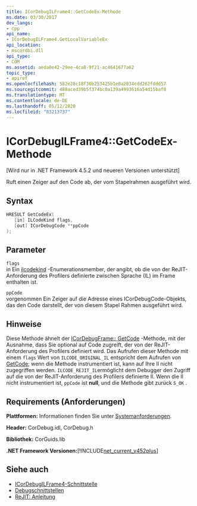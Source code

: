 ```yaml
---
title: ICorDebugILFrame4::GetCodeEx-Methode
ms.date: 03/30/2017
dev_langs:
- cpp
api_name:
- ICorDebugILFrame4.GetLocalVariableEx
api_location:
- mscordbi.dll
api_type:
- COM
ms.assetid: aeda0e42-29ee-4ca8-9f21-ac4641677a62
topic_type:
- apiref
ms.openlocfilehash: 582e28c18f36b253425b1e0a2034cdd262fddd57
ms.sourcegitcommit: 488aced39b5f374bc0a139a4993616a54d15baf0
ms.translationtype: MT
ms.contentlocale: de-DE
ms.lasthandoff: 05/12/2020
ms.locfileid: "83213737"
---
```

# <a name="icordebugilframe4getcodeex-method"></a>ICorDebugILFrame4::GetCodeEx-Methode
[Wird nur in .NET Framework 4.5.2 und neueren Versionen unterstützt]  
  
 Ruft einen Zeiger auf den Code ab, der vom Stapelrahmen ausgeführt wird.  
  
## <a name="syntax"></a>Syntax  
  
```cpp
HRESULT GetCodeEx(  
   [in] ILCodeKind flags,
   [out] ICorDebugCode **ppCode  
);  
```  
  
## <a name="parameters"></a>Parameter  
 `flags`  
 in Ein [ilcodekind](ilcodekind-enumeration.md) -Enumerationsmember, der angibt, ob die von der ReJIT-Anforderung des Profilers definierte zwischen Sprache (IL) im Frame enthalten ist.  
  
 `ppCode`  
 vorgenommen Ein Zeiger auf die Adresse eines ICorDebugCode-Objekts, das den Code darstellt, der von diesem Stapel Rahmen ausgeführt wird.  
  
## <a name="remarks"></a>Hinweise  
 Diese Methode ähnelt der [ICorDebugFrame:: GetCode](icordebugframe-getcode-method.md) -Methode, mit der Ausnahme, dass Sie optional auf Code zugreift, der von der ReJIT-Anforderung des Profilers definiert wird. Das Aufrufen dieser Methode mit einem `flags` Wert von `ILCODE_ORIGINAL_IL` entspricht dem Aufrufen von [GetCode](icordebugframe-getcode-method.md); wenn die Methode instrumentiert ist, kann auf Ihre Il nicht zugegriffen werden. `ILCODE_REJIT_IL`ermöglicht dem Debugger den Zugriff auf die von der ReJIT-Anforderung des Profilers definierte Il. Wenn die Il nicht instrumentiert ist, `ppCode` ist **null**, und die Methode gibt zurück `S_OK` .  
  
## <a name="requirements"></a>Requirements (Anforderungen)  
 **Plattformen:** Informationen finden Sie unter [Systemanforderungen](../../get-started/system-requirements.md).  
  
 **Header:** CorDebug.idl, CorDebug.h  
  
 **Bibliothek:** CorGuids.lib  
  
 **.NET Framework Versionen:**[!INCLUDE[net_current_v452plus](../../../../includes/net-current-v452plus-md.md)]  
  
## <a name="see-also"></a>Siehe auch

- [ICorDebugILFrame4-Schnittstelle](icordebugilframe4-interface.md)
- [Debugschnittstellen](debugging-interfaces.md)
- [ReJIT: Anleitung](https://docs.microsoft.com/archive/blogs/davbr/rejit-a-how-to-guide)
